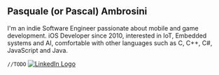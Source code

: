 ## Pasquale (or Pascal) Ambrosini

I'm an indie Software Engineer passionate about mobile and game development. 
iOS Developer since 2010, interested in IoT, Embedded systems and AI, comfortable with other languages such as C, C++, C#, JavaScript and Java.

`//TODO`
[![LinkedIn Logo](imgs/linkedin-logo.png)](https://www.linkedin.com/in/pasquale-ambrosini-77764531/)